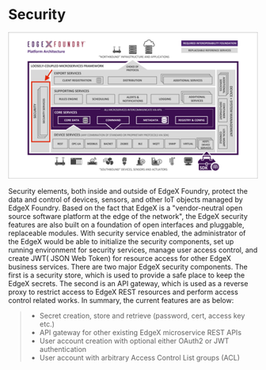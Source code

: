 # Security

![image](./EdgeX_Security.png)

Security elements, both inside and outside of EdgeX Foundry, protect the
data and control of devices, sensors, and other IoT objects managed by
EdgeX Foundry. Based on the fact that EdgeX is a "vendor-neutral open
source software platform at the edge of the network", the EdgeX security
features are also built on a foundation of open interfaces and
pluggable, replaceable modules. With security service enabled, the
administrator of the EdgeX would be able to initialize the security
components, set up running environment for security services, manage
user access control, and create JWT( JSON Web Token) for resource access
for other EdgeX business services. There are two major EdgeX security
components. The first is a security store, which is used to provide a
safe place to keep the EdgeX secrets. The second is an API gateway,
which is used as a reverse proxy to restrict access to EdgeX REST
resources and perform access control related works. In summary, the
current features are as below:

> -   Secret creation, store and retrieve (password, cert, access key
>     etc.)
> -   API gateway for other existing EdgeX microservice REST APIs
> -   User account creation with optional either OAuth2 or JWT
>     authentication
> -   User account with arbitrary Access Control List groups (ACL)